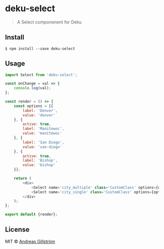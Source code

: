 # deku-select

> A Select componenent for Deku


## Install

```
$ npm install --save deku-select
```


## Usage

```js
import Select from 'deku-select';

const onChange = val => {
	console.log(val);
};

const render = () => {
	const options = [{
		label: 'Denver',
		value: 'denver'
	}, {
		active: true,
		label: 'Manitowoc',
		value: 'manitowoc'
	}, {
		label: 'San Diego',
		value: 'san-diego'
	}, {
		active: true,
		label: 'Bishop',
		value: 'bishop'
	}];

	return (
		<div>
			<Select name='city_multiple' class='CustomClass' options={options} placeholder='Multiple: Pick a city' onChange={onChange} multiple/>
			<Select name='city_single' class='CustomClass' options={options} placeholder='Single: Pick a city' onChange={onChange}/>
		</div>
	);
};

export default {render};
```


## License

MIT © [Andreas Gillström](http://github.com/gillstrom)
